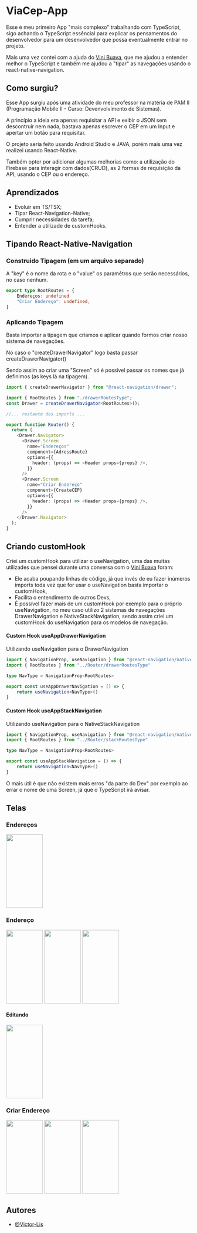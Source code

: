 
# ViaCep-App

Esse é meu primeiro App "mais complexo" trabalhando com TypeScript, sigo achando o TypeScript essêncial para explicar os pensamentos do desenvolvedor para um desenvolvedor que possa eventualmente entrar no projeto.

Mais uma vez contei com a ajuda do [Vini Buava](https://github.com/Vinicius-B-Leite), que me ajudou a entender melhor o TypeScript e também me ajudou a "tipar" as navegações usando o react-native-navigation.

## Como surgiu?

Esse App surgiu após uma atividade do meu professor na matéria de PAM II (Programação Mobile II - Curso: Devenvolvimento de Sistemas).

A princípio a ideia era apenas requisitar a API e exibir o JSON sem descontruír nem nada, bastava apenas escrever o CEP em um Input e apertar um botão para requisitar. 

O projeto seria feito usando Android Studio e JAVA, porém mais uma vez realizei usando React-Native. 

Também opter por adicionar algumas melhorias como: a utilização do Firebase para interagir com dados(CRUD), as 2 formas de requisição da API, usando o CEP ou o endereço.
## Aprendizados
- Evoluir em TS/TSX;
- Tipar React-Navigation-Native;
- Cumprir necessidades da tarefa;
- Entender a utilizade de customHooks.
## Tipando React-Native-Navigation

### Construido Tipagem (em um arquivo separado)
A "key" é o nome da rota e o "value" os paramêtros que serão necessários, no caso nenhum.

```ts
export type RootRoutes = {
	Endereços: undefined
	"Criar Endereço": undefined,
}
```

### Aplicando Tipagem
Basta importar a tipagem que criamos e aplicar quando formos criar nosso sistema de navegações.

No caso o "createDrawerNavigator" logo basta passar createDrawerNavigator<NossaTipagem>()

Sendo assim ao criar uma "Screen" só é possível passar os nomes que já definimos (as keys lá na tipagem).

```ts
import { createDrawerNavigator } from "@react-navigation/drawer";

import { RootRoutes } from "./drawerRoutesType";
const Drawer = createDrawerNavigator<RootRoutes>();

//... restante dos imports ...

export function Router() {
  return (
    <Drawer.Navigator>
      <Drawer.Screen
        name="Endereços"
        component={AdressRoute}
        options={{
          header: (props) => <Header props={props} />,
        }}
      />
      <Drawer.Screen
        name="Criar Endereço"
        component={CreateCEP}
        options={{
          header: (props) => <Header props={props} />,
        }}
      />
    </Drawer.Navigator>
  );
}
```

## Criando customHook
Criei um customHook para utilizar o useNavigation, uma das muitas utilizades que pensei durante uma conversa com o [Vini Buava](https://github.com/Vinicius-B-Leite) foram:

- Ele acaba poupando linhas de código, já que invés de eu fazer inúmeros imports toda vez que for usar o useNavigation basta importar o customHook, 
- Facilita o entendimento de outros Devs, 
- É possível fazer mais de um customHook por exemplo para o próprio useNavigation, no meu caso utilizo 2 sistemas de navegações DrawerNavigation e NativeStackNavigation, sendo assim criei um customHook do useNavigation para os modelos de navegação.

#### Custom Hook useAppDrawerNavigation
Utilizando useNavigation para o DrawerNavigation
```ts
import { NavigationProp, useNavigation } from "@react-navigation/native"
import { RootRoutes } from "../Router/drawerRoutesType"

type NavType = NavigationProp<RootRoutes>

export const useAppDrawerNavigation = () => {
	return useNavigation<NavType>()
}
```

#### Custom Hook useAppStackNavigation
Utilizando useNavigation para o NativeStackNavigation
```ts
import { NavigationProp, useNavigation } from "@react-navigation/native"
import { RootRoutes } from "../Router/stackRoutesType"

type NavType = NavigationProp<RootRoutes>

export const useAppStackNavigation = () => {
	return useNavigation<NavType>()
}
```

O mais útil é que não existem mais erros "da parte do Dev" por exemplo ao errar o nome de uma Screen, já que o TypeScript irá avisar.

## Telas 

### Endereços

<img width="100px" height="200px" src="https://github.com/Victor-Lis/ViaCep-App/blob/master/assets/project-images/Endere%C3%A7os.jpg">

### Endereço

<img width="100px" height="200px" src="https://github.com/Victor-Lis/ViaCep-App/blob/master/assets/project-images/Endere%C3%A7o.jpg">

<img width="100px" height="200px" src="https://github.com/Victor-Lis/ViaCep-App/blob/master/assets/project-images/Endere%C3%A7o2.jpg">

<img width="100px" height="200px" src="https://github.com/Victor-Lis/ViaCep-App/blob/master/assets/project-images/Endere%C3%A7o%20Editando.jpg">

#### Editando

<img width="100px" height="200px" src="https://github.com/Victor-Lis/ViaCep-App/blob/master/assets/project-images/Endere%C3%A7o%20Editando.jpg">

### Criar Endereço

<img width="100px" height="200px" src="https://github.com/Victor-Lis/ViaCep-App/blob/master/assets/project-images/Criar%20Endere%C3%A7o.jpg">

<img width="100px" height="200px" src="https://github.com/Victor-Lis/ViaCep-App/blob/master/assets/project-images/Criar%20Endere%C3%A7o2.jpg">

<img width="100px" height="200px" src="https://github.com/Victor-Lis/ViaCep-App/blob/master/assets/project-images/Criar%20Endere%C3%A7o%20Menu%20Aberto.jpg">

## Autores

- [@Victor-Lis](https://www.github.com/Victor-Lis)
